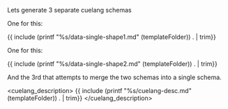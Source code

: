 Lets generate 3 separate cuelang schemas

One for this:

{{ include (printf "%s/data-single-shape1.md" (templateFolder)) . | trim}}

One for this:

{{ include (printf "%s/data-single-shape2.md" (templateFolder)) . | trim}}

And the 3rd that attempts to merge the two schemas into a single schema.

<cuelang_description>
{{ include (printf "%s/cuelang-desc.md" (templateFolder)) . | trim}}
</cuelang_description>
